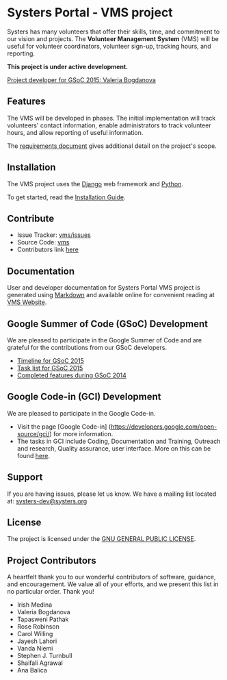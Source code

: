 Systers Portal - VMS project
============================

Systers has many volunteers that offer their skills, time, and commitment to
our vision and projects. The **Volunteer Management System** (VMS) will
be useful for volunteer coordinators, volunteer sign-up, tracking hours, and 
reporting.

**This project is under active development.** 

[Project developer for GSoC 2015: Valeria Bogdanova](http://systers.org/systers-dev/doku.php/valeria_bogdanova)


Features
--------

The VMS will be developed in phases. The initial implementation will track 
volunteers' contact information, enable administrators to track volunteer
hours, and allow reporting of useful information.

The [requirements document](docs/Systers_GSoC14_VMS_Requirements.pdf) gives
additional detail on the project's scope.


Installation
------------

The VMS project uses the [Django](https://www.djangoproject.com/) web
framework and [Python](https://www.python.org/).

To get started, read the [Installation Guide](http://vms.readthedocs.org/en/latest/Installation%20Guide/).


Contribute
----------

- Issue Tracker: [vms/issues](http://github.com/systers/vms/issues)
- Source Code: [vms](http://github.com/systers/vms/)
- Contributors link [here](https://github.com/systers/vms/graphs/contributors)


Documentation
-------------

User and developer documentation for Systers Portal VMS project is generated 
using [Markdown](https://github.com/adam-p/markdown-here/wiki/Markdown-Cheatsheet)
and available online for convenient reading at 
[VMS Website](http://vms.readthedocs.org/).


Google Summer of Code (GSoC) Development
----------------------------------------

We are pleased to participate in the Google Summer of Code and are grateful
for the contributions from our GSoC developers.

* [Timeline for GSoC 2015](https://docs.google.com/document/d/1bzKjyxWIXeqW45UjhsbM4wtlyNagiyueZTqxhtmD_A0/edit)
* [Task list for GSoC 2015](https://docs.google.com/document/d/13GVI5yGsx4Aj1L0UYawPRo5ViyB7o-0v_UyMWyrOZMY/edit)
* [Completed features during GSoC 2014](https://docs.google.com/document/d/1wIHGmqTbufyGW9nKYt3vV-zZhdJEPfdxaOjegQ9qKEk/edit)

Google Code-in (GCI) Development
--------------------------------

We are pleased to participate in the Google Code-in.

* Visit the page [Google Code-in] (https://developers.google.com/open-source/gci/) for more information.
* The tasks in GCI include Coding, Documentation and Training, Outreach and research, Quality assurance, user interface. More on this can be found [here](https://developers.google.com/open-source/gci/resources/contest-rules).

Support
-------

If you are having issues, please let us know.
We have a mailing list located at: systers-dev@systers.org


License
-------

The project is licensed under the [GNU GENERAL PUBLIC LICENSE](https://github.com/systers/vms/blob/master/LICENSE).


Project Contributors
--------------------
A heartfelt thank you to our wonderful contributors of software, guidance, and
encouragement. We value all of your efforts, and we present this list in no
particular order. Thank you!

-  Irish Medina
-  Valeria Bogdanova
-  Tapasweni Pathak
-  Rose Robinson
-  Carol Willing
-  Jayesh Lahori
-  Vanda Niemi
-  Stephen J. Turnbull
-  Shaifali Agrawal
-  Ana Balica
